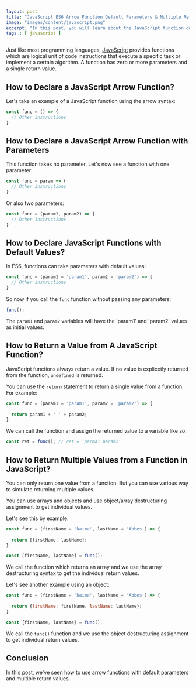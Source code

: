 ```yaml
---
layout: post
title: "JavaScript ES6 Arrow Function Default Parameters & Multiple Return Values"
image: "images/content/javascript.png"
excerpt: "In this post, you will learn about the JavaScript function default parameters and return values." 
tags : [ javascript ]
---
```


Just like most programming languages, [JavaScript](https://www.techiediaries.com/javascript/) provides functions which are logical unit of code instructions that execute a specific task or implement a certain algorithm. A function has zero or more parameters and a single return value.

## How to Declare a JavaScript Arrow Function?

Let's take an example of a JavaScript function using the arrow syntax:

```js
const func = () => {
  // Other instructions
}
```

## How to Declare a JavaScript Arrow Function with Parameters

This function takes no parameter. Let's now see a function with one parameter:

```js
const func = param => {
  // Other instructions
}
```

Or also two parameters:

```js
const func = (param1, param2) => {
  // Other instructions
}
```

## How to Declare JavaScript Functions with Default Values?

In ES6, functions can take parameters with default values:

```js
const func = (param1 = 'param1', param2 = 'param2') => {
  // Other instructions
}
```

So now if you call the `func` function without passing any parameters:

```js
func();
```

The `param1` and `param2` variables will have the 'param1' and 'param2' values as initial values.


## How to Return a Value from A JavaScript Function?

JavaScript functions always return a value. If no value is explicetly returned from the function, `undefined` is returned.

You can use the `return` statement to return a single value from a function. For example:

```js
const func = (param1 = 'param1', param2 = 'param2') => {
  
  return param1 + ' ' + param2;
}
```

We can call the function and assign the returned value to a variable like so:

```js
const ret = func(); // ret = 'parma1 param2'
```
 
## How to Return Multiple Values from a Function in JavaScript?

You can only return one value from a function. But you can use various way to simulate returning multiple values. 

You can use arrays and objects and use object/array destructuring assignment to get individual values.

Let's see this by example:

```js
const func = (firstName = 'kaima', lastName = 'Abbes') => {
  
  return [firstName, lastName];
}

const [firstName, lastName] = func();
```

We call the function which returns an array and we use the array destructuring syntax to get the individual return values.

Let's see another example using an object:

```js
const func = (firstName = 'kaima', lastName = 'Abbes') => {
  
  return {firstName: firstName, lastName: lastName};
}

const {firstName, lastName} = func();
```

We call the `func()` function and we use the object destructuring assignment to get individual return values.

## Conclusion

In this post, we've seen how to use arrow functions with default parameters and multiple return values.





